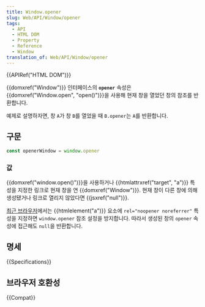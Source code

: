 ```yaml
---
title: Window.opener
slug: Web/API/Window/opener
tags:
  - API
  - HTML DOM
  - Property
  - Reference
  - Window
translation_of: Web/API/Window/opener
---
```

{{APIRef("HTML DOM")}}

{{domxref("Window")}} 인터페이스의 **`opener`** 속성은 {{domxref("Window.open", "open()")}}을 사용해 현재 창을 열었던 창의 참조를 반환합니다.

예제로 설명하자면, 창 `A`가 창 `B`를 열었을 때 `B.opener`는 `A`를 반환합니다.

## 구문

```js
const openerWindow = window.opener
```

### 값

{{domxref("window.open()")}}을 사용하거나 {{htmlattrxref("target", "a")}} 특성을 지정한 링크로 현재 창을 연 {{domxref("Window")}}. 현재 창이 다른 창에 의해 생성됐거나 링크로 열리지 않았다면 {{jsxref("null")}}.

[최근 브라우저](https://caniuse.com/#search=noopener)에서는 {{htmlelement("a")}} 요소에 `rel="noopener noreferrer"` 특성을 지정하면 `window.opener` 참조 설정을 방지합니다. 따라서 생성된 창의 `opener` 속성에 접근해도 `null`을 반환합니다.

## 명세

{{Specifications}}

## 브라우저 호환성

{{Compat}}
